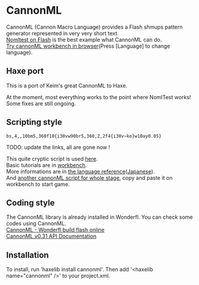 CannonML
====
CannonML (Cannon Macro Language) provides a Flash shmups pattern generator represented in very very short text.  
[Nomltest on Flash](http://wonderfl.net/c/alru) is the best example what CannonML can do.  
[Try cannonML workbench in browser](http://soundimpulse.sakura.ne.jp/SolidImage/cml/workingbench.html)(Press [Language] to change language).  

Haxe port
----
This is a port of Keim's great CannonML to Haxe.

At the moment, most everything works to the point where NomlTest works!
Some fixes are still ongoing.

Scripting style
----

    bs,4,,10bm5,360f10{i30vw90br5,360,2,2f4{i30v~ko}w10ay0.05}

TODO: update the links, all are gone now !

This quite cryptic script is used [here](http://wonderfl.net/c/22vi).  
Basic tutorials are in [workbench](http://soundimpulse.sakura.ne.jp/SolidImage/cml/workingbench.html).  
More informations are in [the language reference](http://soundimpulse.sakura.ne.jp/SolidImage/cml/cannonML_e.html)([Japanese](http://soundimpulse.sakura.ne.jp/SolidImage/cml/cannonML.html)).  
And [another cannonML script for whole stage](http://keim-at-si.blogspot.jp/2008/04/lr0.html), copy and paste it on workbench to start game.

Coding style
----
The CannonML library is already installed in Wonderfl. You can check some codes using CannonML.  
[CannonML - Wonderfl build flash online](http://wonderfl.net/tag/cannonml)  
[CannonML v0.31 API Documentation](http://www.libspark.org/htdocs/as3/cml/)

Installation
----
To install, run 'haxelib install cannonml'.
Then add '&lt;haxelib name="cannonml" /&gt;' to your project.xml.




